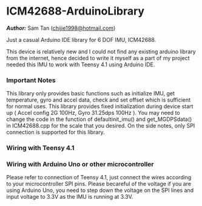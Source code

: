# ICM42688-ArduinoLibrary
***Author:*** Sam Tan (chijie1998@hotmail.com)

Just a casual Arduino IDE library for 6 DOF IMU, ICM42688.

This device is relatively new and I could not find any existing arduino library from the internet, hence decided to write it myself as a part of my project needed this IMU to work with Teensy 4.1 using Arduino IDE.


### Important Notes
This library only provides basic functions such as initialize IMU, get temperature, gyro and accel data, check and set offset which is sufficient for normal uses. 
This library provides fixed initialization during device start up ( Accel config 2G 100Hz, Gyro 31.25dps 100Hz ). You may need to change the code in the function of defaultinit_imu() and get_MGDPSdata() in ICM42688.cpp for the scale that you desired. On the side notes, only SPI connection is supported for this library.

### Wiring with Teensy 4.1 

          
### Wiring with Arduino Uno or other microcontroller
Please refer to connection of Teensy 4.1, just connect the wires according to your microcontroller SPI pins. Please becareful of the voltage if you are using Arduino Uno, you need to step down the voltage on the SPI lines and input voltage to 3.3V as the IMU is running at 3.3V. 
